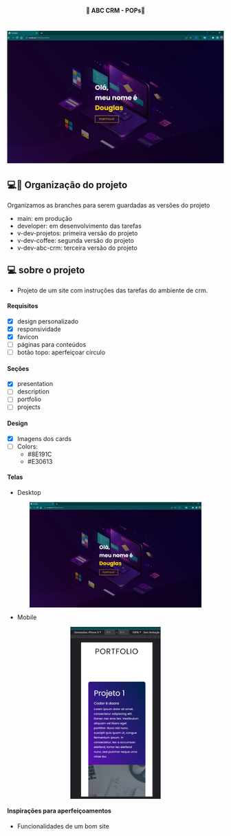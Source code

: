 <h4 align="center"> 
	🚧 ABC CRM - POPs🚀
</h4>

<h1 align="center">
    <img alt="Portfólio" title="#Portfólio" src="./.github/desktop-2.jpg" />
</h1> 

## 💻🔖 Organização do projeto 

Organizamos as branches para serem guardadas as versões do projeto
- main: em produção
- developer: em desenvolvimento das tarefas
- v-dev-projetos: primeira versão do projeto
- v-dev-coffee: segunda versão do projeto
- v-dev-abc-crm: terceira versão do projeto

## 💻 sobre o projeto 

- Projeto de um site com instruções das tarefas do ambiente de crm.

#### Requisitos

- [x] design personalizado
- [x] responsividade
- [x] favicon
- [ ] páginas para conteúdos
- [ ] botão topo: aperfeiçoar círculo

#### Seções

- [x] presentation
- [ ] description
- [ ] portfolio
- [ ] projects

#### Design

- [x] Imagens dos cards  
- [ ] Colors:
    - #8E191C 
    - #E30613

#### Telas

- Desktop

<p align="center" style="display: flex; align-items: flex-start; justify-content: center;">
    <img alt="Portfólio" title="#Portfólio" src="./.github/desktop-2.jpg" width="400px"/>
</p>

- Mobile

<p align="center" style="display: flex; align-items: flex-start; justify-content: center;">
    <img alt="Portfólio" title="#Portfólio" src="./.github/mobile-1.jpg" height="400px"/>
</p>

#### Inspirações para aperfeiçoamentos  

- Funcionalidades de um bom site